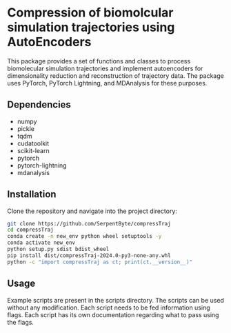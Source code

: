 # Compression of biomolcular simulation trajectories using AutoEncoders

This package provides a set of functions and classes to process biomolecular simulation trajectories and implement autoencoders for dimensionality reduction and reconstruction of trajectory data. The package uses PyTorch, PyTorch Lightning, and MDAnalysis for these purposes.

## Dependencies
- numpy
- pickle
- tqdm
- cudatoolkit
- scikit-learn
- pytorch
- pytorch-lightning
- mdanalysis

## Installation

Clone the repository and navigate into the project directory:

```bash
git clone https://github.com/SerpentByte/compressTraj
cd compressTraj
conda create -n new_env python wheel setuptools -y
conda activate new_env
python setup.py sdist bdist_wheel
pip install dist/compressTraj-2024.0-py3-none-any.whl
python -c "import compressTraj as ct; print(ct.__version__)"
``````

## Usage
Example scripts are present in the scripts directory.
The scripts can be used without any modification. 
Each script needs to be fed information using flags.
Each script has its own documentation regarding what to 
pass using the flags.
